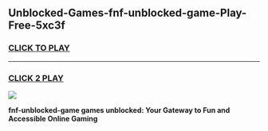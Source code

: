 
## Unblocked-Games-fnf-unblocked-game-Play-Free-5xc3f
<h3>
<a href="https://premium76.site?title=fnf-unblocked-game&ref=23A">CLICK TO PLAY</a></h3>
<hr>

<h3>
<a href="https://premium76.site?title=fnf-unblocked-game&ref=23A">CLICK 2 PLAY</a>
  
</h3>

<a href="https://premium76.site?title=fnf-unblocked-game&ref=23A"><img src="https://clearcache.store/games.png"></a>


**fnf-unblocked-game games unblocked: Your Gateway to Fun and Accessible Online Gaming**
